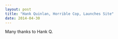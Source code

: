 ```yaml
---
layout: post
title: "Hank Quinlan, Horrible Cop, Launches Site"
date: 2014-04-30
---
```


Many thanks to Hank Q.
